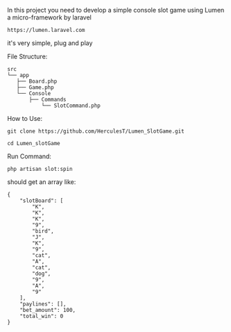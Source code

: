In this project you need to develop a simple console slot game using Lumen a micro-framework by laravel
```
https://lumen.laravel.com
```
it's very simple, plug and play

File Structure:

```
src
└── app
   ├── Board.php
   ├── Game.php
   └── Console
       ├── Commands
           └── SlotCommand.php
```

How to Use:

```
git clone https://github.com/HerculesT/Lumen_SlotGame.git
```
```
cd Lumen_slotGame
```
Run Command:
```
php artisan slot:spin
```

should get an array like: 

```
{
    "slotBoard": [
        "K",
        "K",
        "K",
        "9",
        "bird",
        "J",
        "K",
        "9",
        "cat",
        "A",
        "cat",
        "dog",
        "9",
        "A",
        "9"
    ],
    "paylines": [],
    "bet_amount": 100,
    "total_win": 0
}
```
